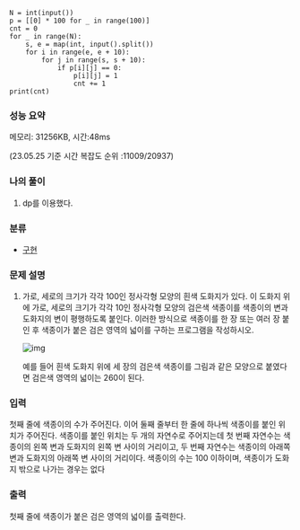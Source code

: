 ```
N = int(input())
p = [[0] * 100 for _ in range(100)]
cnt = 0
for _ in range(N):
    s, e = map(int, input().split())
    for i in range(e, e + 10):
        for j in range(s, s + 10):
            if p[i][j] == 0:
                p[i][j] = 1
                cnt += 1
print(cnt)
```

### 성능 요약

메모리:   31256KB, 시간:48ms 

(23.05.25 기준 시간 복잡도 순위 :11009/20937)



### 나의 풀이

1. dp를 이용했다.



### 분류

- [구현](https://www.acmicpc.net/problem/tag/102)

### 문제 설명

1. 가로, 세로의 크기가 각각 100인 정사각형 모양의 흰색 도화지가 있다. 이 도화지 위에 가로, 세로의 크기가 각각 10인 정사각형 모양의 검은색 색종이를 색종이의 변과 도화지의 변이 평행하도록 붙인다. 이러한 방식으로 색종이를 한 장 또는 여러 장 붙인 후 색종이가 붙은 검은 영역의 넓이를 구하는 프로그램을 작성하시오.

   ![img](https://upload.acmicpc.net/6000c956-1b07-4913-83c3-72eda18fa1d1/-/preview/)

   예를 들어 흰색 도화지 위에 세 장의 검은색 색종이를 그림과 같은 모양으로 붙였다면 검은색 영역의 넓이는 260이 된다.


### 입력

첫째 줄에 색종이의 수가 주어진다. 이어 둘째 줄부터 한 줄에 하나씩 색종이를 붙인 위치가 주어진다. 색종이를 붙인 위치는 두 개의 자연수로 주어지는데 첫 번째 자연수는 색종이의 왼쪽 변과 도화지의 왼쪽 변 사이의 거리이고, 두 번째 자연수는 색종이의 아래쪽 변과 도화지의 아래쪽 변 사이의 거리이다. 색종이의 수는 100 이하이며, 색종이가 도화지 밖으로 나가는 경우는 없다

### 출력

첫째 줄에 색종이가 붙은 검은 영역의 넓이를 출력한다.